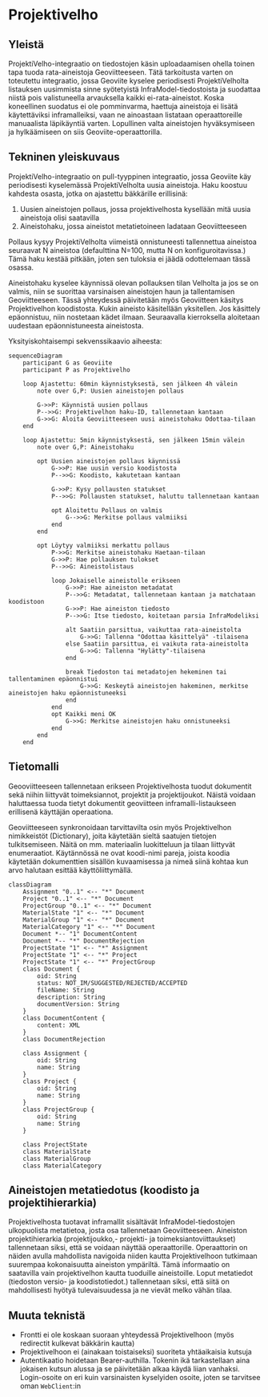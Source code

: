 # Projektivelho

## Yleistä

ProjektiVelho-integraatio on tiedostojen käsin uploadaamisen ohella toinen tapa tuoda rata-aineistoja Geoviitteeseen.
Tätä tarkoitusta varten on toteutettu integraatio, jossa Geoviite kyselee periodisesti ProjektiVelholta
listauksen uusimmista sinne syötetyistä InfraModel-tiedostoista ja suodattaa niistä pois valistuneella arvauksella
kaikki ei-rata-aineistot. Koska koneellinen suodatus ei ole pomminvarma, haettuja aineistoja ei lisätä käytettäviksi
inframalleiksi, vaan ne ainoastaan listataan operaattoreille manuaalista läpikäyntiä varten. Lopullinen valta
aineistojen hyväksymiseen ja hylkäämiseen on siis Geoviite-operaattorilla. 

## Tekninen yleiskuvaus

ProjektiVelho-integraatio on pull-tyyppinen integraatio, jossa Geoviite käy periodisesti kyselemässä 
ProjektiVelholta uusia aineistoja. Haku koostuu kahdesta osasta, jotka on ajastettu bäkkärille erillisinä: 

1. Uusien aineistojen pollaus, jossa projektivelhosta kysellään mitä uusia aineistoja olisi saatavilla
2. Aineistohaku, jossa aineistot metatietoineen ladataan Geoviitteeseen

Pollaus kysyy ProjektiVelholta viimeistä onnistuneesti tallennettua aineistoa seuraavat N aineistoa (defaulttina 
N=100, mutta N on konfiguroitavissa.) Tämä haku kestää pitkään, joten sen tuloksia ei jäädä odottelemaan tässä
osassa.

Aineistohaku kyselee käynnissä olevan pollauksen tilan Velholta ja jos se on valmis, niin se suorittaa varsinaisen
aineistojen haun ja tallentamisen Geoviitteeseen. Tässä yhteydessä päivitetään myös Geoviitteen käsitys Projektivelhon
koodistosta. Kukin aineisto käsitellään yksitellen. Jos käsittely epäonnistuu, niin nostetaan kädet ilmaan. Seuraavalla 
kierroksella aloitetaan uudestaan epäonnistuneesta aineistosta.

Yksityiskohtaisempi sekvenssikaavio aiheesta:

```mermaid
sequenceDiagram
    participant G as Geoviite
    participant P as Projektivelho

    loop Ajastettu: 60min käynnistyksestä, sen jälkeen 4h välein
        note over G,P: Uusien aineistojen pollaus

        G->>P: Käynnistä uusien pollaus
        P-->>G: Projektivelhon haku-ID, tallennetaan kantaan
        G->>G: Aloita Geoviitteeseen uusi aineistohaku Odottaa-tilaan
    end

    loop Ajastettu: 5min käynnistyksestä, sen jälkeen 15min välein
        note over G,P: Aineistohaku

        opt Uusien aineistojen pollaus käynnissä
            G->>P: Hae uusin versio koodistosta
            P-->>G: Koodisto, kakutetaan kantaan

            G->>P: Kysy pollausten statukset
            P-->>G: Pollausten statukset, haluttu tallennetaan kantaan

            opt Aloitettu Pollaus on valmis
                G-->>G: Merkitse pollaus valmiiksi
            end
        end

        opt Löytyy valmiiksi merkattu pollaus
            P->>G: Merkitse aineistohaku Haetaan-tilaan
            G->>P: Hae pollauksen tulokset
            P-->>G: Aineistolistaus
    
            loop Jokaiselle aineistolle erikseen
                G->>P: Hae aineiston metadatat
                P-->>G: Metadatat, tallennetaan kantaan ja matchataan koodistoon
                G->>P: Hae aineiston tiedosto
                P-->>G: Itse tiedosto, koitetaan parsia InfraModeliksi
    
                alt Saatiin parsittua, vaikuttaa rata-aineistolta
                    G->>G: Tallenna "Odottaa käsittelyä" -tilaisena
                else Saatiin parsittua, ei vaikuta rata-aineistolta
                    G->>G: Tallenna "Hylätty"-tilaisena
                end

                break Tiedoston tai metadatojen hekeminen tai tallentaminen epäonnistui
                    G->>G: Keskeytä aineistojen hakeminen, merkitse aineistojen haku epäonnistuneeksi
                end
            end
            opt Kaikki meni OK
                G->>G: Merkitse aineistojen haku onnistuneeksi
            end
        end
    end
```

## Tietomalli

Geooviitteeseen tallennetaan erikseen Projektivelhosta tuodut dokumentit sekä niihin liittyvät toimeksiannot, projektit
ja projektijoukot. Näistä voidaan haluttaessa tuoda tietyt dokumentit geoviitteen inframalli-listaukseen erillisenä
käyttäjän operaationa.

Geoviitteeseen synkronoidaan tarvittavilta osin myös Projektivelhon nimikkeistöt (Dictionary), joita käytetään sieltä
saatujen tietojen tulkitsemiseen. Näitä on mm. materiaalin luokitteluun ja tilaan liittyvät enumeraatiot. Käytännössä ne
ovat koodi-nimi pareja, joista koodia käytetään dokumenttien sisällön kuvaamisessa ja nimeä siinä kohtaa kun arvo
halutaan esittää käyttöliittymällä.

```mermaid
classDiagram
    Assignment "0..1" <-- "*" Document
    Project "0..1" <-- "*" Document
    ProjectGroup "0..1" <-- "*" Document
    MaterialState "1" <-- "*" Document
    MaterialGroup "1" <-- "*" Document
    MaterialCategory "1" <-- "*" Document
    Document *-- "1" DocumentContent
    Document *-- "*" DocumentRejection
    ProjectState "1" <-- "*" Assignment
    ProjectState "1" <-- "*" Project
    ProjectState "1" <-- "*" ProjectGroup
    class Document {
        oid: String
        status: NOT_IM/SUGGESTED/REJECTED/ACCEPTED
        fileName: String
        description: String
        documentVersion: String
    }
    class DocumentContent {
        content: XML
    }
    class DocumentRejection

    class Assignment {
        oid: String
        name: String
    }
    class Project {
        oid: String
        name: String
    }
    class ProjectGroup {
        oid: String
        name: String
    }

    class ProjectState
    class MaterialState
    class MaterialGroup
    class MaterialCategory
```

## Aineistojen metatiedotus (koodisto ja projektihierarkia)

Projektivelhosta tuotavat inframallit sisältävät InfraModel-tiedostojen ulkopuolista metatietoa, josta 
osa tallennetaan Geoviitteeseen. Aineiston projektihierarkia (projektijoukko,- projekti- ja 
toimeksiantoviittaukset) tallennetaan siksi, että se voidaan näyttää operaattorille. Operaattorin on näiden 
avulla mahdollista navigoida niiden kautta Projektivelhoon tutkimaan suurempaa kokonaisuutta aineiston ympäriltä. 
Tämä informaatio on saatavilla vain projektivelhon kautta tuoduille aineistoille. Loput metatiedot (tiedoston 
versio- ja koodistotiedot.) tallennetaan siksi, että siitä on mahdollisesti hyötyä tulevaisuudessa ja ne 
vievät melko vähän tilaa.

## Muuta teknistä

- Frontti ei ole koskaan suoraan yhteydessä Projektivelhoon (myös redirectit kulkevat bäkkärin kautta) 
- Projektivelhoon ei (ainakaan toistaiseksi) suoriteta yhtäaikaisia kutsuja
- Autentikaatio hoidetaan Bearer-authilla. Tokenin ikä tarkastellaan aina jokaisen kutsun alussa ja se päivitetään
alkaa käydä liian vanhaksi. Login-osoite on eri kuin varsinaisten kyselyiden osoite, joten se tarvitsee oman
`WebClient`:in
